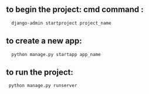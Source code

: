 ## to begin the project: cmd command :
      django-admin startproject project_name

## to create a new app:
      python manage.py startapp app_name

## to run the project: 
     python manage.py runserver
